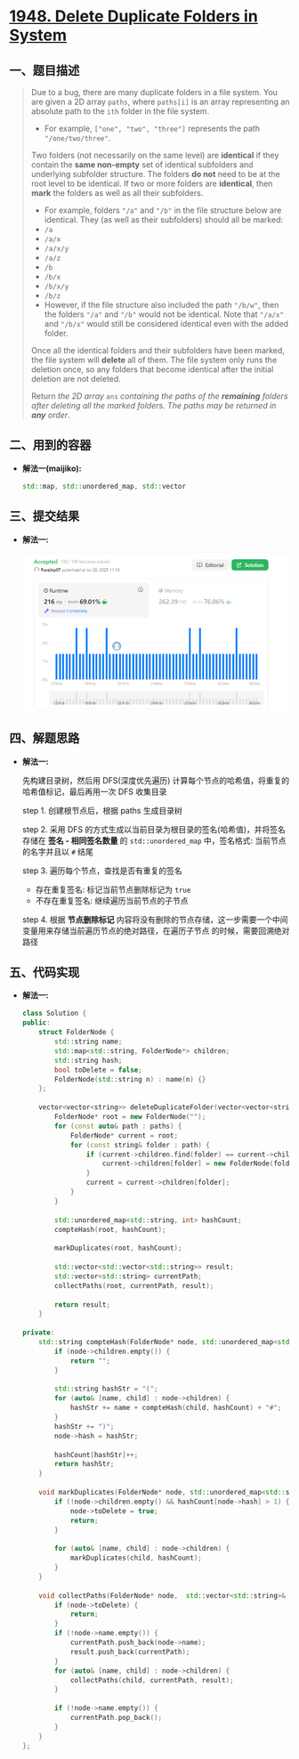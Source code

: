 # [1948. Delete Duplicate Folders in System](https://leetcode.com/problems/delete-duplicate-folders-in-system/)

## 一、题目描述
>Due to a bug, there are many duplicate folders in a file system. You are given a 2D array `paths`, where `paths[i]` is an array representing an absolute path to the `ith` folder in the file system.
>
>- For example, `["one", "two", "three"]` represents the path `"/one/two/three"`.
>
>Two folders (not necessarily on the same level) are **identical** if they contain the **same non-empty** set of identical subfolders and underlying subfolder structure. The folders **do not** need to be at the root level to be identical. If two or more folders are **identical**, then **mark** the folders as well as all their subfolders.
>
>- For example, folders `"/a"` and `"/b"` in the file structure below are identical. They (as well as their subfolders) should all be marked:
>  - `/a`
>  - `/a/x`
>  - `/a/x/y`
>  - `/a/z`
>  - `/b`
>  - `/b/x`
>  - `/b/x/y`
>  - `/b/z`
>- However, if the file structure also included the path `"/b/w"`, then the folders `"/a"` and `"/b"` would not be identical. Note that `"/a/x"` and `"/b/x"` would still be considered identical even with the added folder.
>
>Once all the identical folders and their subfolders have been marked, the file system will **delete** all of them. The file system only runs the deletion once, so any folders that become identical after the initial deletion are not deleted.
>
>Return *the 2D array* `ans` *containing the paths of the **remaining** folders after deleting all the marked folders. The paths may be returned in **any** order*.

## 二、用到的容器

- **解法一(maijiko):**

    ``` c++
    std::map, std::unordered_map, std::vector
    ```

## 三、提交结果

- **解法一:**

    ![解法一](pics/solution_1_pass.png)

## 四、解题思路

- **解法一:**

    先构建目录树，然后用 DFS(深度优先遍历) 计算每个节点的哈希值，将重复的哈希值标记，最后再用一次 DFS 收集目录
    
    step 1. 创建根节点后，根据 paths 生成目录树
    
    step 2. 采用 DFS 的方式生成以当前目录为根目录的签名(哈希值)，并将签名存储在 **签名 - 相同签名数量** 的 `std::unordered_map` 中，签名格式: 当前节点的名字并且以 `#` 结尾
    
    step 3. 遍历每个节点，查找是否有重复的签名
    
    - 存在重复签名: 标记当前节点删除标记为 `true`
    - 不存在重复签名: 继续遍历当前节点的子节点
    
    step 4. 根据 **节点删除标记** 内容将没有删除的节点存储，这一步需要一个中间变量用来存储当前遍历节点的绝对路径，在遍历子节点 的时候，需要回溯绝对路径

## 五、代码实现

- **解法一:**

    ``` c++
    class Solution {
    public:
        struct FolderNode {
            std::string name;
            std::map<std::string, FolderNode*> children;
            std::string hash;
            bool toDelete = false;
            FolderNode(std::string n) : name(n) {}
        };
    
        vector<vector<string>> deleteDuplicateFolder(vector<vector<string>>& paths) {
            FolderNode* root = new FolderNode("");
            for (const auto& path : paths) {
                FolderNode* current = root;
                for (const string& folder : path) {
                    if (current->children.find(folder) == current->children.end()) {
                        current->children[folder] = new FolderNode(folder);
                    }
                    current = current->children[folder];
                }
            }
    
            std::unordered_map<std::string, int> hashCount;
            compteHash(root, hashCount);
    
            markDuplicates(root, hashCount);
    
            std::vector<std::vector<std::string>> result;
            std::vector<std::string> currentPath;
            collectPaths(root, currentPath, result);
    
            return result;
        }
    
    private:
        std::string compteHash(FolderNode* node, std::unordered_map<std::string, int>& hashCount) {
            if (node->children.empty()) {
                return "";
            }
    
            std::string hashStr = "(";
            for (auto& [name, child] : node->children) {
                hashStr += name + compteHash(child, hashCount) + "#";
            }
            hashStr += ")";
            node->hash = hashStr;
    
            hashCount[hashStr]++;
            return hashStr;
        }
    
        void markDuplicates(FolderNode* node, std::unordered_map<std::string, int>& hashCount) {
            if (!node->children.empty() && hashCount[node->hash] > 1) {
                node->toDelete = true;
                return;
            }
    
            for (auto& [name, child] : node->children) {
                markDuplicates(child, hashCount);
            }
        }
    
        void collectPaths(FolderNode* node,  std::vector<std::string>& currentPath, std::vector<std::vector<std::string>>& result) {
            if (node->toDelete) {
                return;
            }
            if (!node->name.empty()) {
                currentPath.push_back(node->name);
                result.push_back(currentPath);
            }
            for (auto& [name, child] : node->children) {
                collectPaths(child, currentPath, result);
            }
    
            if (!node->name.empty()) {
                currentPath.pop_back();
            }
        }
    };
    ```